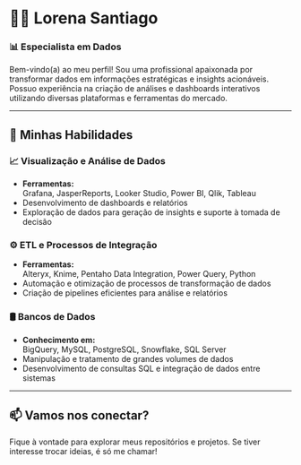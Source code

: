 # 👩‍💻 Lorena Santiago

### 📊 **Especialista em Dados**

Bem-vindo(a) ao meu perfil! Sou uma profissional apaixonada por transformar dados em informações estratégicas e insights acionáveis. Possuo experiência na criação de análises e dashboards interativos utilizando diversas plataformas e ferramentas do mercado.

---

## 🚀 **Minhas Habilidades**

### 📈 **Visualização e Análise de Dados**
- **Ferramentas:**  
  Grafana, JasperReports, Looker Studio, Power BI, Qlik, Tableau  
- Desenvolvimento de dashboards e relatórios
- Exploração de dados para geração de insights e suporte à tomada de decisão  

### ⚙️ **ETL e Processos de Integração**
- **Ferramentas:**  
  Alteryx, Knime, Pentaho Data Integration, Power Query, Python  
- Automação e otimização de processos de transformação de dados  
- Criação de pipelines eficientes para análise e relatórios  

### 🛢️ **Bancos de Dados**
- **Conhecimento em:**  
  BigQuery, MySQL, PostgreSQL, Snowflake, SQL Server  
- Manipulação e tratamento de grandes volumes de dados  
- Desenvolvimento de consultas SQL e integração de dados entre sistemas  

---

## 📫 **Vamos nos conectar?**
Fique à vontade para explorar meus repositórios e projetos. Se tiver interesse trocar ideias, é só me chamar!
